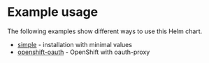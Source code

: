 # Example usage
The following examples show different ways to use this Helm chart.

* [simple](simple) - installation with minimal values
* [openshift-oauth](openshift-oauth) - OpenShift with oauth-proxy
